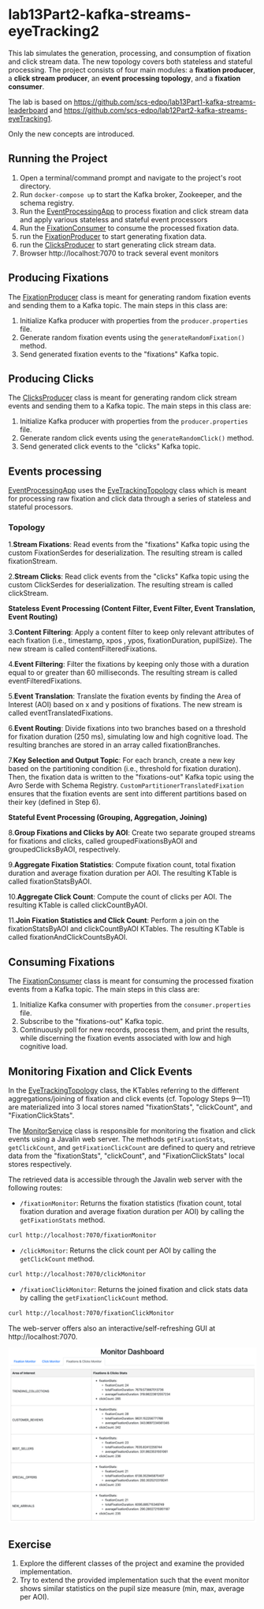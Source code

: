 # lab13Part2-kafka-streams-eyeTracking2

This lab simulates the generation, processing, and consumption of fixation and click stream data.
The new topology covers both stateless and stateful processing.
The project consists of four main modules: a **fixation producer**, a **click stream producer**, an **event processing topology**, and a **fixation consumer**. 

The lab is based on https://github.com/scs-edpo/lab13Part1-kafka-streams-leaderboard and https://github.com/scs-edpo/lab12Part2-kafka-streams-eyeTracking1.

Only the new concepts are introduced.

## Running the Project

1. Open a terminal/command prompt and navigate to the project's root directory.
2. Run `docker-compose up` to start the Kafka broker, Zookeeper, and the schema registry.
3. Run the [EventProcessingApp](StreamProcessing/src/main/java/magicalpipelines/EventProcessingApp.java)  to process fixation and click stream data and apply various stateless and stateful event processors
4. Run the [FixationConsumer](FixationConsumer/src/main/java/FixationConsumer.java) to consume the processed fixation data.
5. run the [FixationProducer](FixationProducer/src/main/java/FixationProducer.java) to start generating fixation data.
6. run the [ClicksProducer](ClicksProducer/src/main/java/ClicksProducer.java) to start generating click stream data.
7. Browser http://localhost:7070 to track several event monitors

## Producing Fixations

The [FixationProducer](FixationProducer/src/main/java/FixationProducer.java) class is meant for generating random fixation events and sending them to a Kafka topic. The main steps in this class are:

1. Initialize Kafka producer with properties from the `producer.properties` file.
2. Generate random fixation events using the `generateRandomFixation()` method.
3. Send generated fixation events to the "fixations" Kafka topic.

## Producing Clicks

The [ClicksProducer](ClicksProducer/src/main/java/ClicksProducer.java) class is meant for generating random click stream events and sending them to a Kafka topic. The main steps in this class are:

1. Initialize Kafka producer with properties from the `producer.properties` file.
2. Generate random click events using the `generateRandomClick()` method.
3. Send generated click events to the "clicks" Kafka topic.


## Events processing

[EventProcessingApp](StreamProcessing/src/main/java/magicalpipelines/EventProcessingApp.java) uses the [EyeTrackingTopology](StreamProcessing/src/main/java/magicalpipelines/topology/EyeTrackingTopology.java) class which  is meant for processing raw fixation and click data through a series of stateless and stateful processors.

### Topology

1.**Stream Fixations**: Read events from the "fixations" Kafka topic using the custom FixationSerdes for deserialization. The resulting stream is called fixationStream.

2.**Stream Clicks**: Read click events from the "clicks" Kafka topic using the custom ClickSerdes for deserialization. The resulting stream is called clickStream.

**Stateless Event Processing (Content Filter, Event Filter, Event Translation, Event Routing)**


3.**Content Filtering**: Apply a content filter to keep only relevant attributes of each fixation (i.e., timestamp, xpos , ypos, fixationDuration, pupilSize). The new stream is called contentFilteredFixations.

4.**Event Filtering**: Filter the fixations by keeping only those with a duration equal to or greater than 60 milliseconds. The resulting stream is called eventFilteredFixations.

5.**Event Translation**: Translate the fixation events by finding the Area of Interest (AOI) based on x and y positions of fixations. The new stream is called eventTranslatedFixations.

6.**Event Routing**: Divide fixations into two branches based on a threshold for fixation duration (250 ms), simulating low and high cognitive load. The resulting branches are stored in an array called fixationBranches.

7.**Key Selection and Output Topic**: For each branch, create a new key based on the partitioning condition (i.e., threshold for fixation duration). Then, the fixation data is written to the "fixations-out" Kafka topic using the Avro Serde with Schema Registry. ``CustomPartitionerTranslatedFixation`` ensures that the fixation events are sent into different partitions based on their key (defined in Step 6).

**Stateful Event Processing (Grouping, Aggregation, Joining)**


8.**Group Fixations and Clicks by AOI**: Create two separate grouped streams for fixations and clicks, called groupedFixationsByAOI and groupedClicksByAOI, respectively.

9.**Aggregate Fixation Statistics**: Compute fixation count, total fixation duration and average fixation duration per AOI. The resulting KTable is called fixationStatsByAOI.

10.**Aggregate Click Count**: Compute the count of clicks per AOI. The resulting KTable is called clickCountByAOI.

11.**Join Fixation Statistics and Click Count**: Perform a join on the fixationStatsByAOI and clickCountByAOI KTables. The resulting KTable is called fixationAndClickCountsByAOI.


## Consuming Fixations

The [FixationConsumer](FixationConsumer/src/main/java/FixationConsumer.java)  class is meant for consuming the processed fixation events from a Kafka topic. The main steps in this class are:

1. Initialize Kafka consumer with properties from the `consumer.properties` file.
2. Subscribe to the "fixations-out" Kafka topic.
3. Continuously poll for new records, process them, and print the results, while discerning the fixation events associated with low and high cognitive load.


## Monitoring Fixation and Click Events

In the [EyeTrackingTopology](StreamProcessing/src/main/java/magicalpipelines/topology/EyeTrackingTopology.java) class, the KTables referring to the different aggregations/joining of fixation and click events (cf. Topology Steps 9—11) are materialized into 3 local stores named "fixationStats", "clickCount", and "FixationClickStats".

The [MonitorService](StreamProcessing/src/main/java/magicalpipelines/MonitorService.java) class is responsible for monitoring the fixation and click events using a Javalin web server. The methods `getFixationStats`, `getClickCount`, and `getFixationClickCount` are defined to query and retrieve data from the "fixationStats", "clickCount", and "FixationClickStats" local stores respectively.

The retrieved data is accessible through the Javalin web server with the following routes:

- `/fixationMonitor`: Returns the fixation statistics (fixation count, total fixation duration and average fixation duration per AOI) by calling the `getFixationStats` method.
  
```bash
curl http://localhost:7070/fixationMonitor
```

- `/clickMonitor`: Returns the click count per AOI by calling the `getClickCount` method.
```bash
curl http://localhost:7070/clickMonitor
```
- `/fixationClickMonitor`: Returns the joined fixation and click stats data by calling the `getFixationClickCount` method.
```bash
curl http://localhost:7070/fixationClickMonitor
```

The web-server offers also an interactive/self-refreshing GUI at http://localhost:7070. 


![alt text](doc/monitor.png)

## Exercise

1. Explore the different classes of the project and examine the provided implementation. 
2. Try to extend the provided implementation such that the event monitor shows similar statistics on the pupil size measure (min, max, average per AOI).
